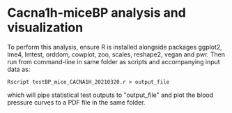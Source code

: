 # Cacna1h-miceBP analysis and visualization

To perform this analysis, ensure R is installed alongside packages ggplot2, lme4, lmtest, orddom, cowplot, zoo, scales, reshape2, vegan and pwr. Then run from command-line in same folder as scripts and accompanying input data as:

    Rscript testBP_mice_CACNA1H_20210320.r > output_file

which will pipe statistical test outputs to "output_file" and plot the blood pressure curves to a PDF file in the same folder.
